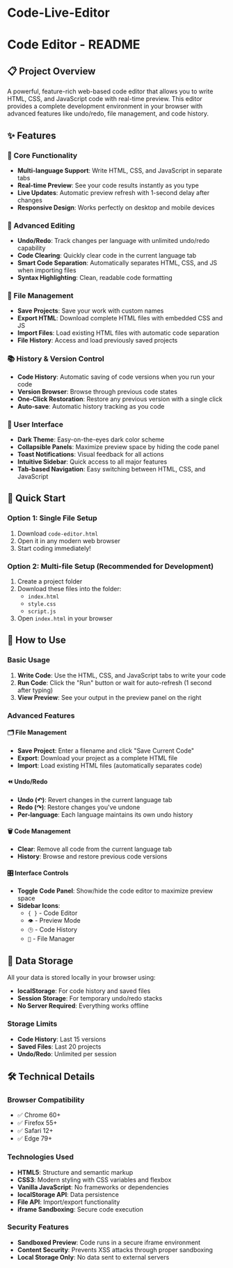 # Code-Live-Editor
# Code Editor - README

## 📋 Project Overview

A powerful, feature-rich web-based code editor that allows you to write HTML, CSS, and JavaScript code with real-time preview. This editor provides a complete development environment in your browser with advanced features like undo/redo, file management, and code history.

## ✨ Features

### 🎯 Core Functionality
- **Multi-language Support**: Write HTML, CSS, and JavaScript in separate tabs
- **Real-time Preview**: See your code results instantly as you type
- **Live Updates**: Automatic preview refresh with 1-second delay after changes
- **Responsive Design**: Works perfectly on desktop and mobile devices

### 🔄 Advanced Editing
- **Undo/Redo**: Track changes per language with unlimited undo/redo capability
- **Code Clearing**: Quickly clear code in the current language tab
- **Smart Code Separation**: Automatically separates HTML, CSS, and JS when importing files
- **Syntax Highlighting**: Clean, readable code formatting

### 💾 File Management
- **Save Projects**: Save your work with custom names
- **Export HTML**: Download complete HTML files with embedded CSS and JS
- **Import Files**: Load existing HTML files with automatic code separation
- **File History**: Access and load previously saved projects

### 📚 History & Version Control
- **Code History**: Automatic saving of code versions when you run your code
- **Version Browser**: Browse through previous code states
- **One-Click Restoration**: Restore any previous version with a single click
- **Auto-save**: Automatic history tracking as you code

### 🎨 User Interface
- **Dark Theme**: Easy-on-the-eyes dark color scheme
- **Collapsible Panels**: Maximize preview space by hiding the code panel
- **Toast Notifications**: Visual feedback for all actions
- **Intuitive Sidebar**: Quick access to all major features
- **Tab-based Navigation**: Easy switching between HTML, CSS, and JavaScript

## 🚀 Quick Start

### Option 1: Single File Setup
1. Download `code-editor.html`
2. Open it in any modern web browser
3. Start coding immediately!

### Option 2: Multi-file Setup (Recommended for Development)
1. Create a project folder
2. Download these files into the folder:
   - `index.html`
   - `style.css`
   - `script.js`
3. Open `index.html` in your browser

## 📖 How to Use

### Basic Usage
1. **Write Code**: Use the HTML, CSS, and JavaScript tabs to write your code
2. **Run Code**: Click the "Run" button or wait for auto-refresh (1 second after typing)
3. **View Preview**: See your output in the preview panel on the right

### Advanced Features

#### 🗂️ File Management
- **Save Project**: Enter a filename and click "Save Current Code"
- **Export**: Download your project as a complete HTML file
- **Import**: Load existing HTML files (automatically separates code)

#### ⏪ Undo/Redo
- **Undo (↶)**: Revert changes in the current language tab
- **Redo (↷)**: Restore changes you've undone
- **Per-language**: Each language maintains its own undo history

#### 🗑️ Code Management
- **Clear**: Remove all code from the current language tab
- **History**: Browse and restore previous code versions

#### 🎛️ Interface Controls
- **Toggle Code Panel**: Show/hide the code editor to maximize preview space
- **Sidebar Icons**: 
  - `{ }` - Code Editor
  - `👁️` - Preview Mode
  - `🕒` - Code History
  - `💾` - File Manager

## 💾 Data Storage

All your data is stored locally in your browser using:
- **localStorage**: For code history and saved files
- **Session Storage**: For temporary undo/redo stacks
- **No Server Required**: Everything works offline

### Storage Limits
- **Code History**: Last 15 versions
- **Saved Files**: Last 20 projects
- **Undo/Redo**: Unlimited per session

## 🛠️ Technical Details

### Browser Compatibility
- ✅ Chrome 60+
- ✅ Firefox 55+
- ✅ Safari 12+
- ✅ Edge 79+

### Technologies Used
- **HTML5**: Structure and semantic markup
- **CSS3**: Modern styling with CSS variables and flexbox
- **Vanilla JavaScript**: No frameworks or dependencies
- **localStorage API**: Data persistence
- **File API**: Import/export functionality
- **iframe Sandboxing**: Secure code execution

### Security Features
- **Sandboxed Preview**: Code runs in a secure iframe environment
- **Content Security**: Prevents XSS attacks through proper sandboxing
- **Local Storage Only**: No data sent to external servers



